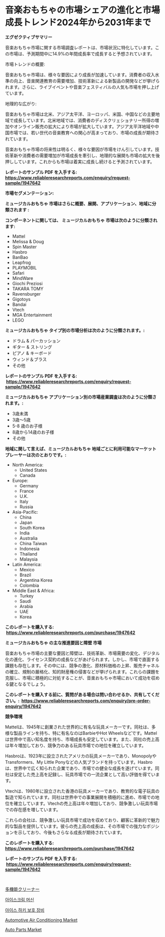 <p><h1>音楽おもちゃの市場シェアの進化と市場成長トレンド2024年から2031年まで</h1></p><p><strong>エグゼクティブサマリー</strong></p>
<p><p>音楽おもちゃ市場に関する市場調査レポートは、市場状況に特化しています。この市場は、予測期間中に14.9%の年間成長率で成長すると予想されています。</p><p>市場トレンドの概要:</p><p>音楽おもちゃ市場は、様々な要因により成長が加速しています。消費者の収入水準の向上、音楽関連教育の需要増加、技術革新による新製品の開発などが挙げられます。さらに、ライブイベントや音楽フェスティバルの人気も市場を押し上げています。</p><p>地理的な広がり:</p><p>音楽おもちゃ市場は北米、アジア太平洋、ヨーロッパ、米国、中国などの主要地域で成長しています。北米地域では、消費者のディスクリェショナリー所得の増加やオンライン販売の拡大により市場が拡大しています。アジア太平洋地域や中国市場では、若い世代の音楽教育への関心が高まっており、市場の成長が期待されています。</p><p>音楽おもちゃ市場の将来性は明るく、様々な要因が市場をけん引しています。技術革新や消費者の需要増加が市場成長を牽引し、地理的な展開も市場の拡大を後押ししています。これからも市場は着実に成長し続けると予測されています。</p></p>
<p><strong>レポートのサンプル PDF を入手する: <a href="https://www.reliableresearchreports.com/enquiry/request-sample/1947642">https://www.reliableresearchreports.com/enquiry/request-sample/1947642</a></strong></p>
<p><strong>市場セグメンテーション:</strong></p>
<p><strong> ミュージカルおもちゃ 市場はさらに概要、展開、アプリケーション、地域に分類されます :</strong></p>
<p><strong>コンポーネントに関しては、 ミュージカルおもちゃ 市場は次のように分類されます: &nbsp;</strong></p>
<p><ul><li>Mattel</li><li>Melissa & Doug</li><li>Spin Master</li><li>Hasbro</li><li>BanBao</li><li>Leapfrog</li><li>PLAYMOBIL</li><li>Safari</li><li>MindWare</li><li>Giochi Preziosi</li><li>TAKARA TOMY</li><li>Ravensburger</li><li>Gigotoys</li><li>Bandai</li><li>Vtech</li><li>MGA Entertainment</li><li>LEGO</li></ul></p>
<p><strong> ミュージカルおもちゃ タイプ別の市場分析は次のように分類されます。:</strong></p>
<p><ul><li>ドラム & パーカッション</li><li>ギター & ストリング</li><li>ピアノ & キーボード</li><li>ウィンド＆ブラス</li><li>その他</li></ul></p>
<p><strong>レポートのサンプル PDF を入手する: &nbsp;<a href="https://www.reliableresearchreports.com/enquiry/request-sample/1947642">https://www.reliableresearchreports.com/enquiry/request-sample/1947642</a></strong></p>
<p><strong> ミュージカルおもちゃ アプリケーション別の市場産業調査は次のように分類されます。:</strong></p>
<p><ul><li>3歳未満</li><li>3歳～5歳</li><li>5-8 歳のお子様</li><li>8歳から14歳のお子様</li><li>その他</li></ul></p>
<p><strong>地域に関して言えば、ミュージカルおもちゃ 地域ごとに利用可能なマーケットプレーヤーは次のとおりです。:</strong></p>
<p><ul>
    <li>
        North America:
        <ul>
            <li>United States</li>
            <li>Canada</li>
        </ul>
    </li>
    <li>
        Europe:
        <ul>
            <li>Germany</li>
            <li>France</li>
            <li>U.K.</li>
            <li>Italy</li>
            <li>Russia</li>
        </ul>
    </li>
    <li>
        Asia-Pacific:
        <ul>
            <li>China</li>
            <li>Japan</li>
            <li>South Korea</li>
            <li>India</li>
            <li>Australia</li>
            <li>China Taiwan</li>
            <li>Indonesia</li>
            <li>Thailand</li>
            <li>Malaysia</li>
        </ul>
    </li>
    <li>
        Latin America:
        <ul>
            <li>Mexico</li>
            <li>Brazil</li>
            <li>Argentina Korea</li>
            <li>Colombia</li>
        </ul>
    </li>
    <li>
        Middle East & Africa:
        <ul>
            <li>Turkey</li>
            <li>Saudi</li>
            <li>Arabia</li>
            <li>UAE</li>
            <li>Korea</li>
        </ul>
    </li>
    </ul></p>
<p><strong>このレポートを購入する: &nbsp;<a href="https://www.reliableresearchreports.com/purchase/1947642">https://www.reliableresearchreports.com/purchase/1947642</a></strong></p>
<p><strong>ミュージカルおもちゃ の主な推進要因と障壁 市場</strong></p>
<p><p>音楽おもちゃ市場の主要な要因と障壁は、技術革新、市場需要の変化、デジタル化の進化、ライセンス契約の成長などがあげられます。しかし、市場で直面する課題も存在します。その中には、競争の激化、原材料価格の上昇、販売チャネルの確立、規制の厳格化、知的財産権の侵害などが挙げられます。これらの課題を克服し、市場に積極的に対処することが、音楽おもちゃ市場において成功を収める鍵となるでしょう。</p></p>
<p><strong>このレポートを購入する前に、質問がある場合は問い合わせるか、共有してください。:&nbsp; <a href="https://www.reliableresearchreports.com/enquiry/pre-order-enquiry/1947642">https://www.reliableresearchreports.com/enquiry/pre-order-enquiry/1947642</a></strong></p>
<p><strong>競争環境</strong></p>
<p><p>Mattelは、1945年に創業された世界的に有名な玩具メーカーです。同社は、多様な製品ラインを持ち、特に有名なのはBarbieやHot Wheelsなどです。Mattelは世界中で高い知名度を持ち、市場成長も安定しています。また、同社の売上高は年々増加しており、競争力のある玩具市場での地位を確立しています。</p><p>Hasbroは、1923年に設立されたアメリカの玩具メーカーであり、MonopolyやTransformers、My Little Ponyなどの人気ブランドを持っています。Hasbroは、世界中で広く知られた企業であり、市場での健全な成長を遂げています。同社は安定した売上高を記録し、玩具市場での一流企業として高い評価を得ています。</p><p>Vtechは、1980年に設立された香港の玩具メーカーであり、教育的な電子玩具の製造で知られています。同社は世界中での事業展開を積極的に進め、市場での地位を確立しています。Vtechの売上高は年々増加しており、競争激しい玩具市場での存在感を増しています。</p><p>これらの会社は、競争激しい玩具市場で成功を収めており、顧客に革新的で魅力的な製品を提供しています。彼らの売上高の成長は、その市場での強力なポジションを示しており、今後もさらなる成長が期待されています。</p></p>
<p><strong>このレポートを購入する: &nbsp; <a href="https://www.reliableresearchreports.com/purchase/1947642">https://www.reliableresearchreports.com/purchase/1947642</a></strong></p>
<p><strong>レポートのサンプル PDF を入手する: &nbsp;<a href="https://www.reliableresearchreports.com/enquiry/request-sample/1947642">https://www.reliableresearchreports.com/enquiry/request-sample/1947642</a></strong><strong></strong></p>
<p>&nbsp;</p>
<p><p><a href="https://github.com/oqoeusbvpadwjs08/Market-Research-Report-List-1/blob/main/6703997187520.md">多機能クリーナー</a></p><p><a href="https://github.com/sougarounis/Market-Research-Report-List-2/blob/main/4763446187424.md">아이스크림 머신</a></p><p><a href="https://github.com/vs2869dizt0/Market-Research-Report-List-1/blob/main/1648762187425.md">아이스 하키 보호 장비</a></p><p><a href="https://github.com/julyju69/Market-Research-Report-List-2/blob/main/automotive-air-conditioning-market.md">Automotive Air Conditioning Market</a></p><p><a href="https://github.com/gdfhhhj/Market-Research-Report-List-3/blob/main/auto-parts-market.md">Auto Parts Market</a></p></p>